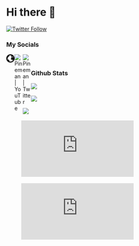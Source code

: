 # Hi there 👋

[![Twitter Follow](https://img.shields.io/twitter/follow/Pineman834?color=1DA1F2&logo=twitter&style=for-the-badge)](https://twitter.com/intent/follow?original_referer=https%3A%2F%2Fgithub.com%2FPineman834&screen_name=Pineman834)

### My Socials

[<img align="left" alt="pinehack.tech" width="22px" src="https://raw.githubusercontent.com/iconic/open-iconic/master/svg/globe.svg" />][website]
[<img align="left" alt="Pineman | YouTube" width="22px" src="https://cdn.jsdelivr.net/npm/simple-icons@v3/icons/youtube.svg" />][youtube]
[<img align="left" alt="Pineman | Twitter" width="22px" src="https://cdn.jsdelivr.net/npm/simple-icons@v3/icons/twitter.svg" />][twitter]

<br />

### Github Stats

![](https://komarev.com/ghpvc/?username=KazUpTV&color=blue)
<p><img src="https://github-readme-stats.vercel.app/api?username=Pineman834&show_icons=true&theme=dark"></p>
<p><img src="https://github-readme-stats.vercel.app/api/top-langs/?username=Pineman834&layout=compact&theme=dark"></p>

<p><figure><embed src="https://wakatime.com/share/@9c4604fa-4c0b-495e-884c-a8c2c5085649/4066471c-e531-4769-ae1d-48e1f07d54cd.svg"></embed></figure></p>
<p><figure><embed src="https://wakatime.com/share/@9c4604fa-4c0b-495e-884c-a8c2c5085649/626759db-2bd0-46fb-a3ca-b9db9c718380.svg"></embed></figure></p>


[website]: http://pinehack.tech
[twitter]: https://twitter.com/Pineman834
[youtube]: https://www.youtube.com/channel/UCW3lyrIlR5AJgIbNGOkMR3w
